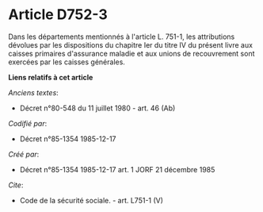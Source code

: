 # Article D752-3

Dans les départements mentionnés à l'article L. 751-1, les attributions dévolues par les dispositions du chapitre Ier du
titre IV du présent livre aux caisses primaires d'assurance maladie et aux unions de recouvrement sont exercées par les
caisses générales.

**Liens relatifs à cet article**

_Anciens textes_:

  - Décret n°80-548 du 11 juillet 1980 - art. 46 (Ab)

_Codifié par_:

  - Décret n°85-1354 1985-12-17

_Créé par_:

  - Décret n°85-1354 1985-12-17 art. 1 JORF 21 décembre 1985

_Cite_:

  - Code de la sécurité sociale. - art. L751-1 (V)

